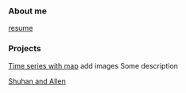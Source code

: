 ### About me


[resume]()

### Projects

[Time series with map](https://shuhanstack.github.io/my-site-test/us-renewables)
add images
Some description

[Shuhan and Allen]()

